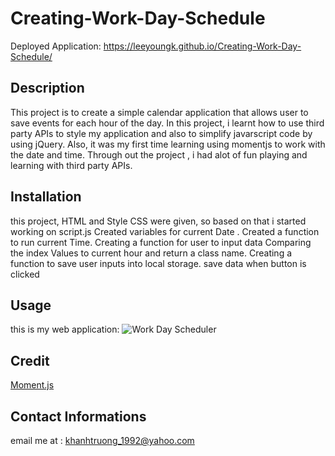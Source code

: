 # Creating-Work-Day-Schedule

Deployed Application: https://leeyoungk.github.io/Creating-Work-Day-Schedule/

## Description

This project is to create a simple calendar application that allows user to save events for each hour of the day. In this project, i learnt how to use third party APIs to style my application and also to simplify javarscript code by using jQuery. Also, it was my first time learning using momentjs to work with the date and time. Through out the project , i had alot of fun playing and learning with third party APIs.

## Installation 
this project, HTML and Style CSS were given, so based on that i started working on script.js
Created variables for current Date .
Created a function to run current Time.
Creating a function for user to input data
Comparing the index Values to current hour and return a class name.
Creating a function to save user inputs into local storage.
save data when button is clicked 

## Usage

this is my web application:
![Work Day Scheduler](https://user-images.githubusercontent.com/82126894/145314696-e920ecca-c0f8-4ca6-8265-cbc3b7dc265a.png)


## Credit
[Moment.js](https://momentjs.com/) 

## Contact Informations
email me at : khanhtruong_1992@yahoo.com
